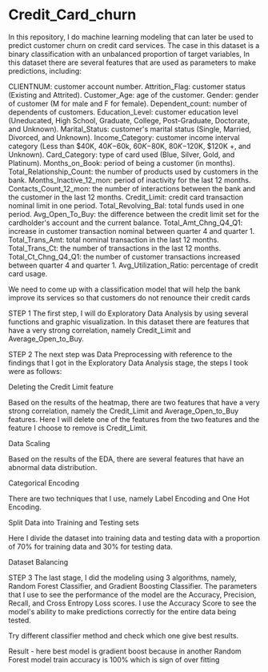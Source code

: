 # Credit_Card_churn

In this repository, I do machine learning modeling that can later be used to predict customer churn on credit card services.  The case in this dataset is a binary classification with an unbalanced proportion of target variables,  In this dataset there are several features that are used as parameters to make predictions, including:


CLIENTNUM: customer account number.
Attrition_Flag: customer status (Existing and Attrited).
Customer_Age: age of the customer.
Gender: gender of customer (M for male and F for female).
Dependent_count: number of dependents of customers.
Education_Level: customer education level (Uneducated, High School, Graduate, College, Post-Graduate, Doctorate, and Unknown).
Marital_Status: customer's marital status (Single, Married, Divorced, and Unknown).
Income_Category: customer income interval category (Less than $40K, $40K-$60k, $60K-$80K, $80K-$120K, $120K +, and Unknown).
Card_Category: type of card used (Blue, Silver, Gold, and Platinum).
Months_on_Book: period of being a customer (in months).
Total_Relationship_Count: the number of products used by customers in the bank.
Months_Inactive_12_mon: period of inactivity for the last 12 months.
Contacts_Count_12_mon: the number of interactions between the bank and the customer in the last 12 months.
Credit_Limit: credit card transaction nominal limit in one period.
Total_Revolving_Bal: total funds used in one period.
Avg_Open_To_Buy: the difference between the credit limit set for the cardholder's account and the current balance.
Total_Amt_Chng_Q4_Q1: increase in customer transaction nominal between quarter 4 and quarter 1.
Total_Trans_Amt: total nominal transaction in the last 12 months.
Total_Trans_Ct: the number of transactions in the last 12 months.
Total_Ct_Chng_Q4_Q1: the number of customer transactions increased between quarter 4 and quarter 1.
Avg_Utilization_Ratio: percentage of credit card usage.



We need to come up with a classification model that will help the bank improve its services so that customers do not renounce their credit cards


STEP 1
The first step, I will do Exploratory Data Analysis by using several functions and graphic visualization.  In this dataset there are features that have a very strong correlation, namely Credit_Limit and Average_Open_to_Buy.

STEP 2
The next step  was Data Preprocessing with reference to the findings that I got in the Exploratory Data Analysis stage, the steps I took were as follows:

Deleting the Credit Limit feature

Based on the results of the heatmap, there are two features that have a very strong correlation, namely the Credit_Limit and Average_Open_to_Buy features. Here I will delete one of the features from the two features and the feature I choose to remove is Credit_Limit. 

Data Scaling

Based on the results of the EDA, there are several features that have an abnormal data distribution. 

Categorical Encoding

 There are two techniques that I use, namely Label Encoding and One Hot Encoding. 
 
Split Data into Training and Testing sets

Here I divide the dataset into training data and testing data with a proportion of 70% for training data and 30% for testing data. 

Dataset Balancing


STEP 3
The last stage, I did the modeling using 3 algorithms, namely, Random Forest Classifier, and Gradient Boosting Classifier. The parameters that I use to see the performance of the model are the Accuracy, Precision, Recall, and Cross Entropy Loss scores. I use the Accuracy Score to see the model's ability to make predictions correctly for the entire data being tested. 


Try different classifier method and check which one give best results.

Result - here best model is gradient boost because in another Random Forest model train accuracy is 100% which is sign of over fitting
